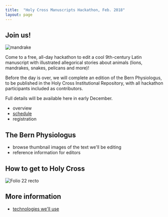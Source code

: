 ```yaml
---
title:  "Holy Cross Manuscripts Hackathon, Feb. 2018"
layout: page
---
```




## Join us!

![mandrake](http://www.homermultitext.org/iipsrv?OBJ=IIP,1.0&FIF=/project/homer/pyramidal/deepzoom/ecod/bern318imgs/v1/bern318_019r.tif&RGN=0.1632,0.4317,0.4943,0.08636&wID=600&CVT=JPEG)


Come to a free, all-day hackathon to edit a cool 9th-century Latin  manuscript with illustrated allegorical stories about animals (lions, mandrakes, snakes, pelicans and more)!

Before the day is over, we will complete an edition of the Bern Physiologus, to be published in the Holy Cross Institutional Repository, with all hackathon participants included as contributors.  


Full details will be available here in early December.


-   overview
-   [schedule](schedule)
-   registration


## The Bern Physiologus


-   browse thumbnail images of the text we'll be editing
-   reference information for editors

##  How to get to Holy Cross

![Folio 22 recto](http://www.homermultitext.org/iipsrv?OBJ=IIP,1.0&FIF=/project/homer/pyramidal/deepzoom/ecod/bern318imgs/v1/bern318_022r.tif&RGN=0.1041,0.3373,0.5885,0.3833&wID=300&CVT=JPEG)

## More information

-  [technologies we'll use](tech)
